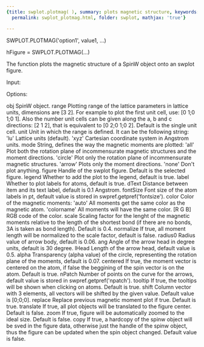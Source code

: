 ```yaml
---
{title: swplot.plotmag( ), summary: plots magnetic structure, keywords: sample, sidebar: sw_sidebar,
  permalink: swplot_plotmag.html, folder: swplot, mathjax: 'true'}

---
```

 
SWPLOT.PLOTMAG('option1', value1, ...)
 
hFigure = SWPLOT.PLOTMAG(...)
 
The function plots the magnetic structure of a SpinW object onto an
swplot figure.
 
Input:
 
Options:
 
obj       SpinW object.
range     Plotting range of the lattice parameters in lattice units,
          dimensions are [3 2]. For example to plot the first unit cell,
          use: [0 1;0 1;0 1]. Also the number unit cells can be given
          along the a, b and c directions: [2 1 2], that is equivalent to
          [0 2;0 1;0 2]. Default is the single unit cell.
unit      Unit in which the range is defined. It can be the following
          string:
              'lu'        Lattice units (default).
              'xyz'       Cartesian coordinate system in Angstrom units.
mode      String, defines the way the magnetic moments are plotted:
              'all'       Plot both the rotation plane of incommensurate
                          magnetic structures and the moment directions.
              'circle'    Plot only the rotation plane of incommensurate
                          magnetic structures.
              'arrow'     Plots only the moment directions.
              'none'      Don't plot anything.
figure    Handle of the swplot figure. Default is the selected figure.
legend    Whether to add the plot to the legend, default is true.
label     Whether to plot labels for atoms, default is true.
dText     Distance between item and its text label, default is 0.1
          Angstrom.
fontSize  Font size of the atom labels in pt, default value is stored in
          swpref.getpref('fontsize').
color     Color of the magnetic moments:
              'auto'      All moments get the same color as the magnetic
                          atom.
              'colorname' All moments will have the same color.
              [R G B]     RGB code of the color.
scale     Scaling factor for the lenght of the magnetic moments relative
          to the length of the shortest bond (if there are no bonds, 3A 
          is taken as bond length). Default is 0.4.
normalize If true, all moment length will be normalized to the scale
          factor, default is false.
radius0   Radius value of arrow body, default is 0.06.
ang       Angle of the arrow head in degree units, default is 30 degree.
lHead     Length of the arrow head, default value is 0.5.
alpha     Transparency (alpha value) of the circle, representing the
          rotation plane of the moments, default is 0.07.
centered  If true, the moment vector is centered on the atom, if false
          the beggining of the spin vector is on the atom. Default is
          true.
nPatch    Number of points on the curve for the arrows, default
          value is stored in swpref.getpref('npatch').
tooltip   If true, the tooltips will be shown when clicking on atoms.
          Default is true.
shift     Column vector with 3 elements, all vectors will be
          shifted by the given value. Default value is [0;0;0].
replace   Replace previous magnetic moment plot if true. Default is true.
translate If true, all plot objects will be translated to the figure
          center. Default is false.
zoom      If true, figure will be automatically zoomed to the ideal size.
          Default is false.
copy      If true, a hardcopy of the spinw object will be sved in the
          figure data, otherwise just the handle of the spinw object, 
          thus the figure can be updated when the spin object changed.
          Default value is false. 

